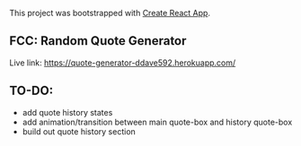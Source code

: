 This project was bootstrapped with [Create React App](https://github.com/facebook/create-react-app).

## FCC: Random Quote Generator

Live link:
https://quote-generator-ddave592.herokuapp.com/

## TO-DO:
- add quote history states
- add animation/transition between main quote-box and history quote-box
- build out quote history section
